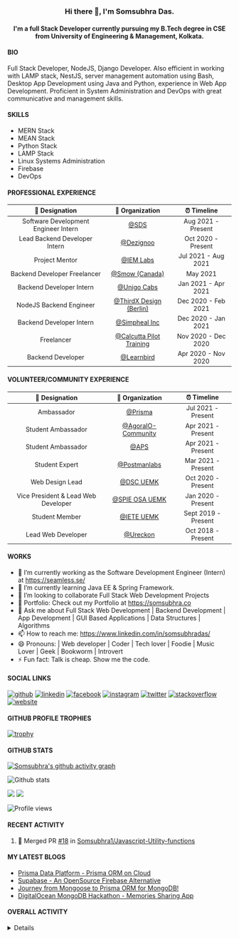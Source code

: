 <h3 align="center"> Hi there 👋, I'm Somsubhra Das. </h3>

<h4 align="center"> I'm a full Stack Developer currently pursuing my B.Tech degree in CSE from University of Engineering & Management, Kolkata.  </h4>

#### BIO

Full Stack Developer, NodeJS, Django Developer. Also efficient in working with LAMP stack, NestJS, server management automation using Bash, Desktop App Development using Java and Python, experience in Web App Development. Proficient in System Administration and DevOps with great communicative and management skills.

#### SKILLS

- MERN Stack
- MEAN Stack
- Python Stack
- LAMP Stack
- Linux Systems Administration
- Firebase
- DevOps

#### PROFESSIONAL EXPERIENCE

|            💼 Designation            |                          🏢 Organization                          |     ⏰ Timeline     |
| :----------------------------------: | :---------------------------------------------------------------: | :-----------------: |
| Software Development Engineer Intern |                   [@SDS](https://seamless.se/)                    | Aug 2021 - Present  |
|    Lead Backend Developer Intern     |                [@Dezignoo](https://dezignoo.com/)                 | Oct 2020 - Present  |
|            Project Mentor            | [@IEM Labs](https://github.com/IEMA-Research-Development-Pvt-Ltd) | Jul 2021 - Aug 2021 |
|     Backend Developer Freelancer     |                 [@Smow (Canada)](http://smow.ca/)                 |      May 2021       |
|       Backend Developer Intern       |         [@Unigo Cabs](https://github.com/UnigoCabs-Dev/)          | Jan 2021 - Apr 2021 |
|       NodeJS Backend Engineer        |         [@ThirdX Design (Berlin)](https://thirdx.design/)         | Dec 2020 - Feb 2021 |
|       Backend Developer Intern       |              [@Simpheal Inc](https://simpheal.com/)               | Dec 2020 - Jan 2021 |
|              Freelancer              |   [@Calcutta Pilot Training](http://calcuttapilottraining.com/)   | Nov 2020 - Dec 2020 |
|          Backend Developer           |              [@Learnbird](https://www.learnbird.in/)              | Apr 2020 - Nov 2020 |

#### VOLUNTEER/COMMUNITY EXPERIENCE

|           💼 Designation            |                      🏢 Organization                       |     ⏰ Timeline     |
| :---------------------------------: | :--------------------------------------------------------: | :-----------------: |
|             Ambassador              |            [@Prisma](https://github.com/prisma)            | Jul 2021 - Present  |
|         Student Ambassador          | [@AgoraIO-Community](https://github.com/AgoraIO-Community) | Apr 2021 - Present  |
|         Student Ambassador          |                  [@APS](https://aps.org)                   | Apr 2021 - Present  |
|           Student Expert            |      [@Postmanlabs](https://github.com/postmanlabs/)       | Mar 2021 - Present  |
|           Web Design Lead           |              [@DSC UEMK](https://dscuemk.co/)              | Oct 2020 - Present  |
| Vice President & Lead Web Developer |         [@SPIE OSA UEMK](http://spieosauemk.team/)         | Jan 2020 - Present  |
|           Student Member            |                       [@IETE UEMK]()                       | Sept 2019 - Present |
|         Lead Web Developer          |              [@Ureckon](https://ureckon.org/)              | Oct 2018 - Present  |

#### WORKS

- 🔭 I’m currently working as the Software Development Engineer (Intern) at https://seamless.se/
- 🌱 I’m currently learning Java EE & Spring Framework.
- 👯 I’m looking to collaborate Full Stack Web Development Projects
- 💼 Portfolio: Check out my Portfolio at https://somsubhra.co
- 💬 Ask me about Full Stack Web Development | Backend Development | App Development | GUI Based Applications | Data Structures | Algorithms
- 📫 How to reach me: https://www.linkedin.com/in/somsubhradas/
- 😄 Pronouns: | Web developer | Coder | Tech lover | Foodie | Music Lover | Geek | Bookworm | Introvert
- ⚡ Fun fact: Talk is cheap. Show me the code.

#### SOCIAL LINKS

<p align="center">

[<img src='https://cdn.jsdelivr.net/npm/simple-icons@3.0.1/icons/github.svg' alt='github' height='40'>](https://github.com/Somsubhra1) [<img src='https://cdn.jsdelivr.net/npm/simple-icons@3.0.1/icons/linkedin.svg' alt='linkedin' height='40'>](https://www.linkedin.com/in/somsubhradas/) [<img src='https://cdn.jsdelivr.net/npm/simple-icons@3.0.1/icons/facebook.svg' alt='facebook' height='40'>](https://www.facebook.com/S0msubhradas) [<img src='https://cdn.jsdelivr.net/npm/simple-icons@3.0.1/icons/instagram.svg' alt='instagram' height='40'>](https://www.instagram.com/somsubhra__das/) [<img src='https://cdn.jsdelivr.net/npm/simple-icons@3.0.1/icons/twitter.svg' alt='twitter' height='40'>](https://twitter.com/Somsubhra1CP) [<img src='https://cdn.jsdelivr.net/npm/simple-icons@3.0.1/icons/stackoverflow.svg' alt='stackoverflow' height='40'>](https://stackoverflow.com/users/10871274/somsubhra-das) [<img src='https://cdn.jsdelivr.net/npm/simple-icons@3.0.1/icons/icloud.svg' alt='website' height='40'>](https://somsubhra.co/)

</p>

#### GITHUB PROFILE TROPHIES

[![trophy](https://github-profile-trophy.vercel.app/?username=Somsubhra1&theme=flat)](https://github.com/ryo-ma/github-profile-trophy)

#### GITHUB STATS

[![Somsubhra's github activity graph](https://activity-graph.herokuapp.com/graph?username=somsubhra1&theme=react-dark)](https://github.com/somsubhra1)

<p align="center">

![Github stats](https://github-readme-stats.vercel.app/api?username=Somsubhra1&show_icons=true)<br>

<img src="https://github-readme-streak-stats.herokuapp.com/?user=Somsubhra1&theme=light" />

<img src="https://github-readme-stats.vercel.app/api/top-langs/?username=Somsubhra1&layout=compact&theme=light" />

![Profile views](https://gpvc.arturio.dev/Somsubhra1)

</p>

#### RECENT ACTIVITY

<!--START_SECTION:activity-->

1. 🎉 Merged PR [#18](https://github.com/Somsubhra1/Javascript-Utility-functions/pull/18) in [Somsubhra1/Javascript-Utility-functions](https://github.com/Somsubhra1/Javascript-Utility-functions)
<!--END_SECTION:activity-->

#### MY LATEST BLOGS

<!-- BLOG-POST-LIST:START -->
- [Prisma Data Platform - Prisma ORM on Cloud](https://dev.to/somsubhra1/prisma-data-platform-prisma-orm-on-cloud-2854)
- [Supabase - An OpenSource Firebase Alternative](https://dev.to/somsubhra1/supabase-an-opensource-firebase-alternative-51h4)
- [Journey from Mongoose to Prisma ORM for MongoDB!](https://dev.to/somsubhra1/journey-from-mongoose-to-prisma-orm-for-mongodb-3j21)
- [DigitalOcean MongoDB Hackathon - Memories Sharing App](https://dev.to/somsubhra1/digitalocean-mongodb-hackathon-memories-sharing-app-2kne)
<!-- BLOG-POST-LIST:END -->

#### OVERALL ACTIVITY

<details>
<!--START_SECTION:waka-->
**🐱 My GitHub Data** 

> 🏆 1,380 Contributions in the Year 2021
 > 
> 📦 245.8 kB Used in GitHub's Storage 
 > 
> 🚫 Not Opted to Hire
 > 
> 📜 153 Public Repositories 
 > 
> 🔑 13 Private Repositories  
 > 
**I'm a Night 🦉** 

```text
🌞 Morning    177 commits    ██░░░░░░░░░░░░░░░░░░░░░░░   11.15% 
🌆 Daytime    581 commits    █████████░░░░░░░░░░░░░░░░   36.59% 
🌃 Evening    632 commits    ██████████░░░░░░░░░░░░░░░   39.8% 
🌙 Night      198 commits    ███░░░░░░░░░░░░░░░░░░░░░░   12.47%

```
📅 **I'm Most Productive on Sunday** 

```text
Monday       179 commits    ██░░░░░░░░░░░░░░░░░░░░░░░   11.27% 
Tuesday      221 commits    ███░░░░░░░░░░░░░░░░░░░░░░   13.92% 
Wednesday    173 commits    ██░░░░░░░░░░░░░░░░░░░░░░░   10.89% 
Thursday     252 commits    ████░░░░░░░░░░░░░░░░░░░░░   15.87% 
Friday       236 commits    ███░░░░░░░░░░░░░░░░░░░░░░   14.86% 
Saturday     263 commits    ████░░░░░░░░░░░░░░░░░░░░░   16.56% 
Sunday       264 commits    ████░░░░░░░░░░░░░░░░░░░░░   16.62%

```


📊 **This Week I Spent My Time On** 

```text
💬 Programming Languages: 
Java                     11 hrs 8 mins       ████████████████████░░░░░   82.61% 
XML                      46 mins             █░░░░░░░░░░░░░░░░░░░░░░░░   5.74% 
JavaScript               39 mins             █░░░░░░░░░░░░░░░░░░░░░░░░   4.94% 
Python                   24 mins             ░░░░░░░░░░░░░░░░░░░░░░░░░   3.09% 
Markdown                 13 mins             ░░░░░░░░░░░░░░░░░░░░░░░░░   1.69%

🔥 Editors: 
IntelliJ                 11 hrs 55 mins      ██████████████████████░░░   88.4% 
VS Code                  1 hr 33 mins        ███░░░░░░░░░░░░░░░░░░░░░░   11.6%

```

**I Mostly Code in JavaScript** 

```text
JavaScript               42 repos            ██████████░░░░░░░░░░░░░░░   43.3% 
CSS                      12 repos            ███░░░░░░░░░░░░░░░░░░░░░░   12.37% 
Python                   12 repos            ███░░░░░░░░░░░░░░░░░░░░░░   12.37% 
HTML                     12 repos            ███░░░░░░░░░░░░░░░░░░░░░░   12.37% 
TypeScript               7 repos             █░░░░░░░░░░░░░░░░░░░░░░░░   7.22%

```


**Timeline**

![Chart not found](https://raw.githubusercontent.com/Somsubhra1/Somsubhra1/master/charts/bar_graph.png) 


 Last Updated on 05/10/2021
<!--END_SECTION:waka-->
</details>
